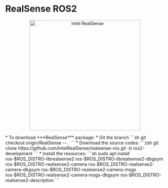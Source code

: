 # RealSense ROS2
<p align="center">
  <img src="https://www.intel.com/content/dam/www/central-libraries/us/en/images/d455.png.rendition.intel.web.576.324.png" width="350" title="Intel RealSense">
</p>
* To download ***RealSense*** package: 
  * Git the branch
    ```sh
    git checkout origin/RealSense -- .
    ```
  * Download the source codes:
    ```zsh
    git clone https://github.com/IntelRealSense/realsense-ros.git -b ros2-development
    ```
  * Install the resources:
    ```sh
    sudo apt install ros-$ROS_DISTRO-librealsense2 ros-$ROS_DISTRO-librealsense2-dbgsym ros-$ROS_DISTRO-realsense2-camera ros-$ROS_DISTRO-realsense2-camera-dbgsym ros-$ROS_DISTRO-realsense2-camera-msgs ros-$ROS_DISTRO-realsense2-camera-msgs-dbgsym ros-$ROS_DISTRO-realsense2-description
    ```